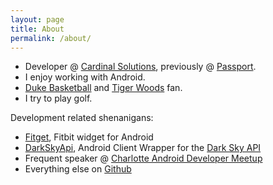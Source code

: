 ```yaml
---
layout: page
title: About
permalink: /about/
---
```


- Developer @ [Cardinal Solutions](http://www.cardinalsolutions.com/), previously @ [Passport](http://gopassport.com).
- I enjoy working with Android.
- [Duke Basketball](http://www.goduke.com/SportSelect.dbml?SPID=1845) and [Tiger Woods](http://www.tigerwoods.com) fan.
- I try to play golf.

Development related shenanigans:

- [Fitget](https://play.google.com/store/apps/details?id=com.hiott.fitbitwidget.fitbitwidget&hl=en), Fitbit widget for Android
- [DarkSkyApi](https://github.com/johnhiott/DarkSkyApi), Android Client Wrapper for the [Dark Sky API](https://developer.forecast.io/docs/v2)
- Frequent speaker @ [Charlotte Android Developer Meetup](www.meetup.com/Charlotte-Android-Developers/)
- Everything else on [Github](http://github.com/johnhiott)
